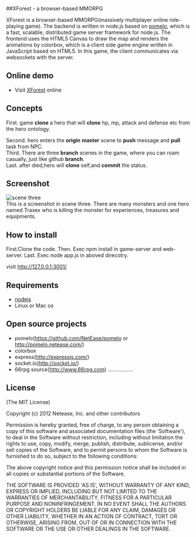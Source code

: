 ##XForest -  a browser-based MMORPG

XForest is a browser-based MMORPG(massively multiplayer online role-playing game). 
The backend is written in node.js based on [pomelo](https://github.com/NetEase/pomelo/wiki/Introduction-to-pomelo),
which is a fast, scalable, distributed game server framework for node.js. The frontend uses the HTML5 Canvas to draw 
the map and renders the animations by colorbox, which is a client side game engine written in JavaScript based on HTML5.
In this game, the client communicates via websockets with the server. 

## Online demo

 * Visit [XForest](http://www.appme.net) online


## Concepts 

First.  game <b>clone</b> a hero that will <b>clone</b> hp, mp, attack and defense etc from the hero ontology.<br/>

Second. hero enters the <b>origin</b> <b>master</b> scene to <b>push</b> message and <b>pull</b> task from NPC.<br/>
Third.  There are three <b>branch</b> scenes in the game, where you can roam casually, just like github <b>branch</b>.<br/>
Last. after died,hero will <b>clone</b> self,and <b>commit</b> the status.<br/>


## Screenshot

![scene three](http://pomelo.netease.com/image/demo4.png)<br/>
This is a screenshot in scene three. There are many monsters and one hero named Traxex who is killing the monster for experiences, treasures and equipments.


## How to install
First.Clone the code.
Then. Exec npm install in game-server and web-server.
Last. Exec node app.js in aboved direcotry.

visit http://127.0.0.1:3001/

## Requirements

* [nodejs](http://nodejs.org/)
* Linux or Mac os

## Open source projects

* pomelo(https://github.com/NetEase/pomelo  or  http://pomelo.netease.com/)
* colorbox
* express(http://expressjs.com/)
* socket.io(http://socket.io/)
* 66rpg source(http://www.66rpg.com)
.................
 

## License

(The MIT License)

Copyright (c) 2012 Netease, Inc. and other contributors

Permission is hereby granted, free of charge, to any person obtaining
a copy of this software and associated documentation files (the
'Software'), to deal in the Software without restriction, including
without limitation the rights to use, copy, modify, merge, publish,
distribute, sublicense, and/or sell copies of the Software, and to
permit persons to whom the Software is furnished to do so, subject to
the following conditions:

The above copyright notice and this permission notice shall be
included in all copies or substantial portions of the Software.

THE SOFTWARE IS PROVIDED 'AS IS', WITHOUT WARRANTY OF ANY KIND,
EXPRESS OR IMPLIED, INCLUDING BUT NOT LIMITED TO THE WARRANTIES OF
MERCHANTABILITY, FITNESS FOR A PARTICULAR PURPOSE AND NONINFRINGEMENT.
IN NO EVENT SHALL THE AUTHORS OR COPYRIGHT HOLDERS BE LIABLE FOR ANY
CLAIM, DAMAGES OR OTHER LIABILITY, WHETHER IN AN ACTION OF CONTRACT,
TORT OR OTHERWISE, ARISING FROM, OUT OF OR IN CONNECTION WITH THE
SOFTWARE OR THE USE OR OTHER DEALINGS IN THE SOFTWARE.

